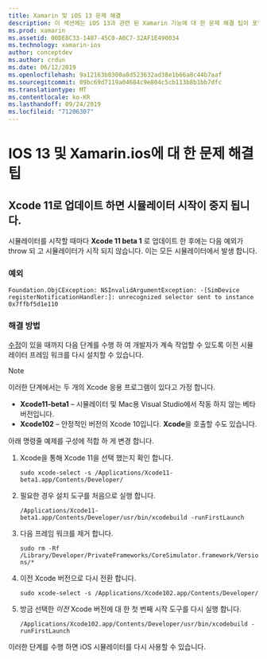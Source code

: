 ```yaml
---
title: Xamarin 및 iOS 13 문제 해결
description: 이 섹션에는 iOS 13과 관련 된 Xamarin 기능에 대 한 문제 해결 팁이 포함 되어 있습니다.
ms.prod: xamarin
ms.assetid: 00DE8C33-1407-45C0-A0C7-32AF1E490034
ms.technology: xamarin-ios
author: conceptdev
ms.author: crdun
ms.date: 06/12/2019
ms.openlocfilehash: 9a12163b0300a8d523632ad38e1b66a8c44b7aaf
ms.sourcegitcommit: 09bc69d7119a04684c9e804c5cb113b8b1bb7dfc
ms.translationtype: MT
ms.contentlocale: ko-KR
ms.lasthandoff: 09/24/2019
ms.locfileid: "71206307"
---
```

# <a name="troubleshooting-tips-for-ios-13-and-xamarinios"></a>IOS 13 및 Xamarin.ios에 대 한 문제 해결 팁

## <a name="updating-to-xcode-11-stops-the-simulator-from-launching"></a>Xcode 11로 업데이트 하면 시뮬레이터 시작이 중지 됩니다.

시뮬레이터를 시작할 때마다 **Xcode 11 beta 1** 로 업데이트 한 후에는 다음 예외가 throw 되 고 시뮬레이터가 시작 되지 않습니다. 이는 모든 시뮬레이터에서 발생 합니다.

### <a name="exception"></a>예외

`Foundation.ObjCException: NSInvalidArgumentException: -[SimDevice registerNotificationHandler:]: unrecognized selector sent to instance 0x7ffbf5d1e110`

### <a name="workaround"></a>해결 방법

[수정](https://github.com/xamarin/xamarin-macios/issues/6216)이 있을 때까지 다음 단계를 수행 하 여 개발자가 계속 작업할 수 있도록 이전 시뮬레이터 프레임 워크를 다시 설치할 수 있습니다.

> [!NOTE]
> 이러한 단계에서는 두 개의 Xcode 응용 프로그램이 있다고 가정 합니다.
>
> - **Xcode11-beta1** – 시뮬레이터 및 Mac용 Visual Studio에서 작동 하지 않는 베타 버전입니다.
> - **Xcode102** – 안정적인 버전의 Xcode 10입니다. **Xcode**을 호출할 수도 있습니다.
>
> 아래 명령줄 예제를 구성에 적합 하 게 변경 합니다.

1. Xcode을 통해 Xcode 11을 선택 했는지 확인 합니다.

   `sudo xcode-select -s /Applications/Xcode11-beta1.app/Contents/Developer/`

2. 필요한 경우 설치 도구를 처음으로 실행 합니다.

    `/Applications/Xcode11-beta1.app/Contents/Developer/usr/bin/xcodebuild -runFirstLaunch`

3. 다음 프레임 워크를 제거 합니다.

    `sudo rm -Rf  /Library/Developer/PrivateFrameworks/CoreSimulator.framework/Versions/*`

4. 이전 Xcode 버전으로 다시 전환 합니다.

   `sudo xcode-select -s /Applications/Xcode102.app/Contents/Developer/`

5. 방금 선택한 _이전_ Xcode 버전에 대 한 첫 번째 시작 도구를 다시 실행 합니다.

   `/Applications/Xcode102.app/Contents/Developer/usr/bin/xcodebuild -runFirstLaunch`

이러한 단계를 수행 하면 iOS 시뮬레이터를 다시 사용할 수 있습니다.
